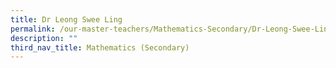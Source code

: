 ```yaml
---
title: Dr Leong Swee Ling
permalink: /our-master-teachers/Mathematics-Secondary/Dr-Leong-Swee-Ling/
description: ""
third_nav_title: Mathematics (Secondary)
---
```

